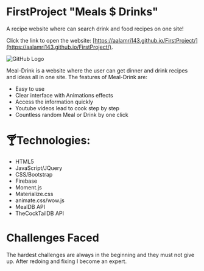 # FirstProject "Meals $ Drinks"

A recipe website where can search drink and food recipes on one site!

 Click the link to open the website: [https://aalamri143.github.io/FirstProject/](https://aalamri143.github.io/FirstProject/).
 
![GitHub Logo](assets/images/p1.png)

Meal-Drink is a website where the user can get dinner and drink recipes and ideas all in one site. The features of Meal-Drink are:

* Easy to use
* Clear interface with Animations effects
* Access the information quickly
* Youtube videos lead to cook step by step
* Countless random Meal or Drink by one click


# 🍸Technologies:
 * HTML5
 * JavaScript/JQuery
 * CSS/Bootstrap
 * Firebase
 * Moment.js
 * Materialize.css
 * animate.css/wow.js
 * MealDB API
 * TheCockTailDB API

# Challenges Faced
The hardest challenges are always in the beginning and they must not give up. After redoing and fixing I become an expert.
